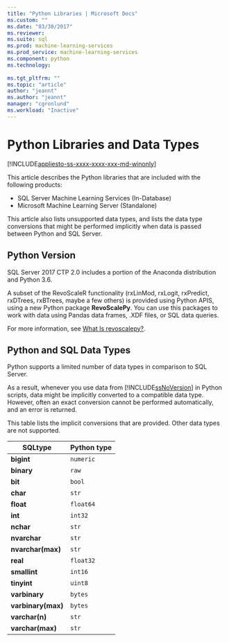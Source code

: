 ```yaml
---
title: "Python Libraries | Microsoft Docs"
ms.custom: ""
ms.date: "03/30/2017"
ms.reviewer: 
ms.suite: sql
ms.prod: machine-learning-services
ms.prod_service: machine-learning-services
ms.component: python
ms.technology: 
  
ms.tgt_pltfrm: ""
ms.topic: "article"
author: "jeannt"
ms.author: "jeannt"
manager: "cgronlund"
ms.workload: "Inactive"
---
```

# Python Libraries and Data Types
[!INCLUDE[appliesto-ss-xxxx-xxxx-xxx-md-winonly](../../includes/appliesto-ss-xxxx-xxxx-xxx-md-winonly.md)]

This article describes the Python libraries that are included with the following products:

+ SQL Server Machine Learning Services (In-Database)
+ Microsoft Machine Learning Server (Standalone)

This article also lists unsupported data types, and lists the data type conversions that might be performed implicitly when data is passed between Python and SQL Server.

## Python Version

SQL Server 2017 CTP 2.0 includes a portion of the Anaconda distribution and Python 3.6.

A subset of the RevoScaleR functionality (rxLinMod, rxLogit, rxPredict, rxDTrees, rxBTrees, maybe a few others) is provided using Python APIS, using a new Python package **RevoScalePy**. You can use this packages to work with data using Pandas data frames, .XDF files, or SQL data queries.

For more information, see [What Is revoscalepy?](what-is-revoscalepy.md).

## Python and SQL Data Types

Python supports a limited number of data types in comparison to SQL Server.

As a result, whenever you use data from  [!INCLUDE[ssNoVersion](../../includes/ssnoversion-md.md)] in Python scripts, data might be implicitly converted to a compatible data type. However, often an exact conversion cannot be performed automatically, and an error is returned.

This table lists the implicit conversions that are provided. Other data types are not supported.

|SQLtype|Python type|
|-|-|
|**bigint**|`numeric`|
|**binary**|`raw`|
|**bit**|`bool`|
|**char**|`str`|
|**float**|`float64`|
|**int**|`int32`|
|**nchar**|`str`|
|**nvarchar**|`str`|
|**nvarchar(max)**|`str`|
|**real**|`float32`|
|**smallint**|`int16`|
|**tinyint**|`uint8`|
|**varbinary**|`bytes`|
|**varbinary(max)**|`bytes`|
|**varchar(n)**|`str`|
|**varchar(max)**|`str`|



